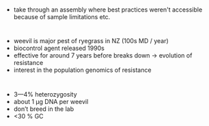
#

- take through an assembly where best practices weren't accessible because of sample limitations etc.

#

- weevil is major pest of ryegrass in NZ (100s MD / year)
- biocontrol agent released 1990s
- effective for around 7 years before breaks down -> evolution of resistance
- interest in the population genomics of resistance

#

- 3—4% heterozygosity
- about 1 μg DNA per weevil 
- don’t breed in the lab
- <30 % GC